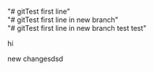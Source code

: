 "# gitTest first line"  
"# gitTest first line in new branch"  
"# gitTest first line in new branch test test"  
  
  hi
  
  new changesdsd
